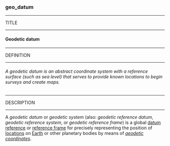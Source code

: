 ### geo_datum



------
TITLE

------

#### Geodetic datum



------
DEFINITION

------

###### A geodetic datum is an abstract coordinate system with a reference surface (such as sea level) that serves to provide known locations to begin surveys and create maps. 



------
DESCRIPTION

------

A *geodetic datum* or *geodetic system* (also: *geodetic reference datum*, *geodetic reference system*, or *geodetic reference frame*) is a global [datum reference](https://en.wikipedia.org/wiki/Datum_reference "Datum reference") or [reference frame](https://en.wikipedia.org/wiki/Reference_frame "Reference frame") for precisely representing the position of [locations](https://en.wikipedia.org/wiki/Location "Location") on [Earth](https://en.wikipedia.org/wiki/Earth "Earth") or other planetary bodies by means of *[geodetic coordinates](https://en.wikipedia.org/wiki/Geodetic_coordinates "Geodetic coordinates")*.